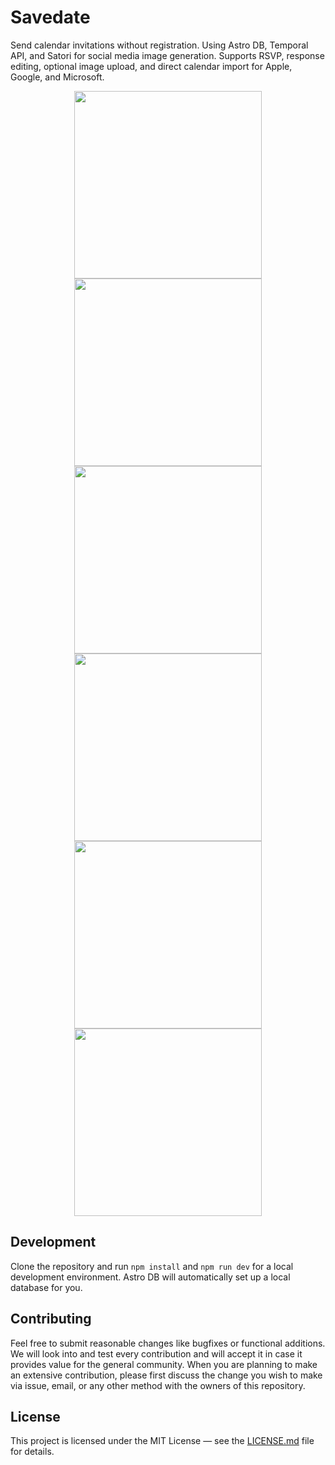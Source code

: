 # Savedate

Send calendar invitations without registration. Using Astro DB, Temporal API, and Satori for social media image generation. Supports RSVP, response editing, optional image upload, and direct calendar import for Apple, Google, and Microsoft.

<div align="center">
    <img src="./img/phone-1.jpeg" width="300">
    <img src="./img/phone-2.jpeg" width="300">
    <img src="./img/phone-3.jpeg" width="300">
</div>

<div align="center">
    <img src="./img/phone-4.jpeg" width="300">
    <img src="./img/phone-5.jpeg" width="300">
    <img src="./img/phone-6.jpeg" width="300">
</div>

## Development

Clone the repository and run `npm install` and `npm run dev` for a local development environment. Astro DB will automatically set up a local database for you.

## Contributing

Feel free to submit reasonable changes like bugfixes or functional additions. We will look into and test every contribution and will accept it in case it provides value for the general community. When you are planning to make an extensive contribution, please first discuss the change you wish to make via issue, email, or any other method with the owners of this repository.

## License

This project is licensed under the MIT License — see the [LICENSE.md](LICENSE.md) file for details.
